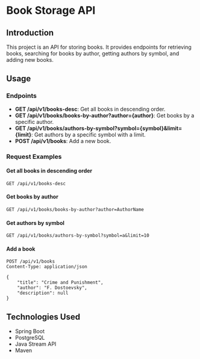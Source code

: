 # **Book Storage API**

## Introduction

This project is an API for storing books. It provides endpoints for retrieving books, searching for books by author, getting authors by symbol, and adding new books.

## Usage

### Endpoints

- **GET /api/v1/books-desc**: Get all books in descending order.
- **GET /api/v1/books/books-by-author?author={author}**: Get books by a specific author.
- **GET /api/v1/books/authors-by-symbol?symbol={symbol}&limit={limit}**: Get authors by a specific symbol with a limit.
- **POST /api/v1/books**: Add a new book.

### Request Examples

#### Get all books in descending order

```http
GET /api/v1/books-desc
```

#### Get books by author

```http
GET /api/v1/books/books-by-author?author=AuthorName
```

#### Get authors by symbol

```http
GET /api/v1/books/authors-by-symbol?symbol=a&limit=10
```

#### Add a book

```http
POST /api/v1/books
Content-Type: application/json

{
    "title": "Crime and Punishment",
    "author": "F. Dostoevsky",
    "description": null
}
```

## Technologies Used

- Spring Boot
- PostgreSQL
- Java Stream API
- Maven
